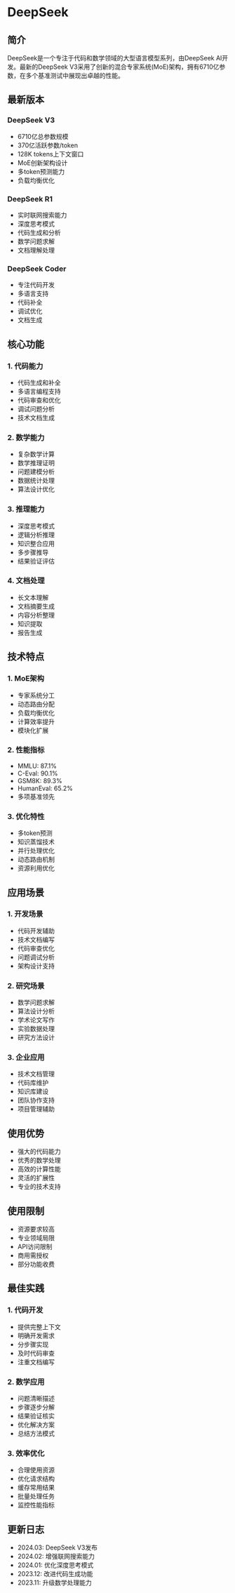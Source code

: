 # DeepSeek

## 简介
DeepSeek是一个专注于代码和数学领域的大型语言模型系列，由DeepSeek AI开发。最新的DeepSeek V3采用了创新的混合专家系统(MoE)架构，拥有6710亿参数，在多个基准测试中展现出卓越的性能。

## 最新版本

### DeepSeek V3
- 6710亿总参数规模
- 370亿活跃参数/token
- 128K tokens上下文窗口
- MoE创新架构设计
- 多token预测能力
- 负载均衡优化

### DeepSeek R1
- 实时联网搜索能力
- 深度思考模式
- 代码生成和分析
- 数学问题求解
- 文档理解处理

### DeepSeek Coder
- 专注代码开发
- 多语言支持
- 代码补全
- 调试优化
- 文档生成

## 核心功能

### 1. 代码能力
- 代码生成和补全
- 多语言编程支持
- 代码审查和优化
- 调试问题分析
- 技术文档生成

### 2. 数学能力
- 复杂数学计算
- 数学推理证明
- 问题建模分析
- 数据统计处理
- 算法设计优化

### 3. 推理能力
- 深度思考模式
- 逻辑分析推理
- 知识整合应用
- 多步骤推导
- 结果验证评估

### 4. 文档处理
- 长文本理解
- 文档摘要生成
- 内容分析整理
- 知识提取
- 报告生成

## 技术特点

### 1. MoE架构
- 专家系统分工
- 动态路由分配
- 负载均衡优化
- 计算效率提升
- 模块化扩展

### 2. 性能指标
- MMLU: 87.1%
- C-Eval: 90.1%
- GSM8K: 89.3%
- HumanEval: 65.2%
- 多项基准领先

### 3. 优化特性
- 多token预测
- 知识蒸馏技术
- 并行处理优化
- 动态路由机制
- 资源利用优化

## 应用场景

### 1. 开发场景
- 代码开发辅助
- 技术文档编写
- 代码审查优化
- 问题调试分析
- 架构设计支持

### 2. 研究场景
- 数学问题求解
- 算法设计分析
- 学术论文写作
- 实验数据处理
- 研究方法设计

### 3. 企业应用
- 技术文档管理
- 代码库维护
- 知识库建设
- 团队协作支持
- 项目管理辅助

## 使用优势
- 强大的代码能力
- 优秀的数学处理
- 高效的计算性能
- 灵活的扩展性
- 专业的技术支持

## 使用限制
- 资源要求较高
- 专业领域局限
- API访问限制
- 商用需授权
- 部分功能收费

## 最佳实践

### 1. 代码开发
- 提供完整上下文
- 明确开发需求
- 分步骤实现
- 及时代码审查
- 注重文档编写

### 2. 数学应用
- 问题清晰描述
- 步骤逐步分解
- 结果验证核实
- 优化解决方案
- 总结方法模式

### 3. 效率优化
- 合理使用资源
- 优化请求结构
- 缓存常用结果
- 批量处理任务
- 监控性能指标

## 更新日志
- 2024.03: DeepSeek V3发布
- 2024.02: 增强联网搜索能力
- 2024.01: 优化深度思考模式
- 2023.12: 改进代码生成功能
- 2023.11: 升级数学处理能力 